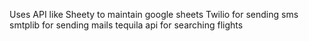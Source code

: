 Uses API like Sheety to maintain google sheets
Twilio for sending sms
smtplib for sending mails
tequila api for searching flights
